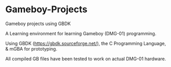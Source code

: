 # Gameboy-Projects
Gameboy projects using GBDK

A Learning environment for learning Gameboy (DMG-01) programming.

Using GBDK (https://gbdk.sourceforge.net/), the C Programming Language, & mGBA for prototyping.

All compiled GB files have been tested to work on actual DMG-01 hardware.
